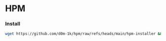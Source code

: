 # HPM

### Install
```bash
wget https://github.com/d0m-1k/hpm/raw/refs/heads/main/hpm-installer && ./hpm-installer
```
